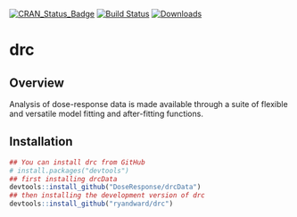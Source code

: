 
[![CRAN\_Status\_Badge](http://www.r-pkg.org/badges/version/drc)](https://cran.r-project.org/package=drc) [![Build Status](https://travis-ci.org/DoseResponse/drc.svg?branch=master)](https://travis-ci.org/DoseResponse/drc) [![Downloads](https://cranlogs.r-pkg.org/badges/drc)](https://cranlogs.r-pkg.org/)

drc
===

Overview
--------

Analysis of dose-response data is made available through a suite of flexible and versatile model fitting and after-fitting functions.

Installation
------------

``` r
## You can install drc from GitHub
# install.packages("devtools")
## first installing drcData
devtools::install_github("DoseResponse/drcData")
## then installing the development version of drc
devtools::install_github("ryandward/drc")
```
